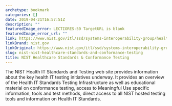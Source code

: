 ```yaml
---
archetype: bookmark
categories: []
date: 2019-04-21T16:57:51Z
description: ""
featuredImage_error: LECTIORES-50 TargetURL is blank
featuredImage_error_url: ""
link: https://www.nist.gov/itl/ssd/systems-interoperability-group/healthcare-standards-testing
linkBrand: nist.gov
linkOriginal: https://www.nist.gov/itl/ssd/systems-interoperability-group/healthcare-standards-testing
slug: nist-nist-healthcare-standards-and-conformance-testing
title: NIST Healthcare Standards & Conformance Testing
---
```

The NIST Health IT Standards and Testing web site provides information about the key health IT testing initiatives underway. It provides an overview of the Health IT Standards Testing Infrastructure as well as educational material on conformance testing, access to Meaningful Use specific information, tools and test methods, direct access to all NIST hosted testing tools and information on Health IT Standards.